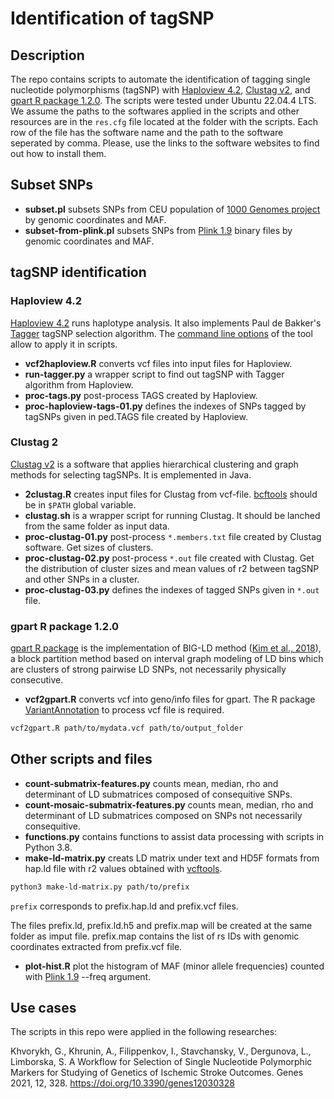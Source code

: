 # Identification of tagSNP 

## Description

The repo contains scripts to automate the identification of tagging single nucleotide polymorphisms (tagSNP) with [Haploview 4.2](https://www.broadinstitute.org/haploview/haploview), [Clustag v2](https://www.engineeringletters.com/editors/SIAO/CLUSTAG/CLUSTAG.htm), and [gpart R package 1.2.0](https://bioconductor.riken.jp/packages/3.9/bioc/html/gpart.html). The scripts were tested under Ubuntu 22.04.4 LTS. We assume the paths to the softwares applied in the scripts and other resources are in the `res.cfg` file located at the folder with the scripts. Each row of the file has the software name and the path to the software seperated by comma. Please, use the links to the software websites to find out how to install them.

## Subset SNPs 

* **subset.pl** subsets SNPs from CEU population of [1000 Genomes project](https://www.internationalgenome.org) by genomic coordinates and MAF.
* **subset-from-plink.pl** subsets SNPs from [Plink 1.9](https://www.cog-genomics.org/plink) binary files by genomic coordinates and MAF.

## tagSNP identification 

### Haploview 4.2

[Haploview 4.2](https://www.broadinstitute.org/haploview/haploview) runs haplotype analysis. It also implements Paul de Bakker's [Tagger](https://software.broadinstitute.org/mpg/tagger/) tagSNP selection algorithm. The [command line options](https://www.broadinstitute.org/haploview/chapter-3-command-line-options) of the tool allow to apply it in scripts. 

* **vcf2haploview.R** converts vcf files into input files for Haploview.
* **run-tagger.py** a wrapper script to find out tagSNP with Tagger algorithm from Haploview. 
* **proc-tags.py** post-process TAGS created by Haploview.
* **proc-haploview-tags-01.py** defines the indexes of SNPs tagged by tagSNPs given in ped.TAGS file created by Haploview. 

### Clustag 2

[Clustag v2](https://www.engineeringletters.com/editors/SIAO/CLUSTAG/CLUSTAG.htm) is a software that applies hierarchical clustering and graph methods for selecting tagSNPs. It is emplemented in Java.

* **2clustag.R** creates input files for Clustag from vcf-file. [bcftools](https://samtools.github.io/bcftools) should be in `$PATH` global variable. 
* **clustag.sh** is a wrapper script for running Clustag. It should be lanched from the same folder as input data.
* **proc-clustag-01.py** post-process `*.members.txt` file created by Clustag software. Get sizes of clusters. 
* **proc-clustag-02.py** post-process `*.out` file created with Clustag. Get the distribution of cluster sizes and mean values of r2 between tagSNP and other SNPs in a cluster.
* **proc-clustag-03.py** defines the indexes of tagged SNPs given in `*.out` file. 
 
### gpart R package 1.2.0

[gpart R package](https://bioconductor.riken.jp/packages/3.9/bioc/html/gpart.html) is the implementation of BIG-LD method ([Kim et al., 2018](https://academic.oup.com/bioinformatics/article/34/3/388/4282661)), a block partition method based on interval graph modeling of LD bins which are clusters of strong pairwise LD SNPs, not necessarily physically consecutive.

* **vcf2gpart.R** converts vcf into geno/info files for gpart. The R package [VariantAnnotation](https://www.bioconductor.org/packages/release/bioc/html/VariantAnnotation.html) to process vcf file is required.

```bash
vcf2gpart.R path/to/mydata.vcf path/to/output_folder
```

## Other scripts and files

* **count-submatrix-features.py** counts mean, median, rho and determinant of LD submatrices composed of consequitive SNPs.
* **count-mosaic-submatrix-features.py** counts mean, median, rho and determinant of LD submatrices composed on SNPs not necessarily consequitive.   
* **functions.py** contains functions to assist data processing with scripts in Python 3.8.
* **make-ld-matrix.py** creats LD matrix under text and HD5F formats from hap.ld file with r2 values obtained with [vcftools](https://vcftools.github.io/index.html). 

```bash
python3 make-ld-matrix.py path/to/prefix

``` 
`prefix` corresponds to prefix.hap.ld and prefix.vcf files. 

The files prefix.ld, prefix.ld.h5 and prefix.map will be created at the same folder as imput file. prefix.map contains the list of rs IDs with genomic coordinates extracted from prefix.vcf file. 

* **plot-hist.R** plot the histogram of MAF (minor allele frequencies) counted with [Plink 1.9](https://www.cog-genomics.org/plink/) --freq argument.

## Use cases

The scripts in this repo were applied in the following researches:

Khvorykh, G., Khrunin, A., Filippenkov, I., Stavchansky, V., Dergunova, L., Limborska, S. A Workflow for Selection of Single Nucleotide Polymorphic Markers for Studying of Genetics of Ischemic Stroke Outcomes. Genes 2021, 12, 328. https://doi.org/10.3390/genes12030328 


